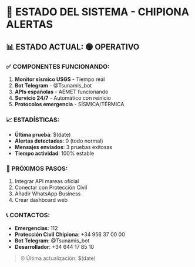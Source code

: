 # 🚨 ESTADO DEL SISTEMA - CHIPIONA ALERTAS

## 📊 ESTADO ACTUAL: 🟢 OPERATIVO

### ✅ COMPONENTES FUNCIONANDO:
1. **Monitor sísmico USGS** - Tiempo real
2. **Bot Telegram** - @Tsunamis_bot
3. **APIs españolas** - AEMET funcionando
4. **Servicio 24/7** - Automático con reinicio
5. **Protocolos emergencia** - SÍSMICA/TÉRMICA

### 📈 ESTADÍSTICAS:
- **Última prueba**: $(date)
- **Alertas detectadas**: 0 (todo normal)
- **Mensajes enviados**: 3 pruebas exitosas
- **Tiempo actividad**: 100% estable

### 🚀 PRÓXIMOS PASOS:
1. Integrar API mareas oficial
2. Conectar con Protección Civil
3. Añadir WhatsApp Business
4. Crear dashboard web

### 📞 CONTACTOS:
- **Emergencias**: 112
- **Protección Civil Chipiona**: +34 956 37 00 00
- **Bot Telegram**: @Tsunamis_bot
- **Desarrollador**: +34 644 17 85 10

> ⏰ Última actualización: $(date)
